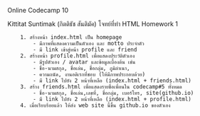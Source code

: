 Online Codecamp 10
    
Kittitat Suntimak (กิตติธัช สันติมัค)
โจทย์ที่ทำ HTML Homework 1

        1. สร้างหน้า index.html เป็น homepage 
            - มีภาพที่แสดงความเป็นตัวเอง และ motto ประจำตัว
            - มี link เข้าสู่หน้า profile และ friend 
        2. สร้างหน้า profile.html เพื่อแสดงประวัติตัวเอง 
            - มีรูปตัวเอง / avatar และข้อมูลเบื้องต้น เช่น
            - ชื่อ-นามสกุล, ชื่อเล่น, ชื่อกลุ่ม, ภูมิลำเนา, 
            - ความถนัด, งานอดิเรกที่ชอบ (ให้มีภาพประกอบด้วย)
            - มี link ไปยัง 2 หน้าที่เหลือ (index.html + friends.html)
        3. สร้าง friends.html เพื่อแสดงรายชื่อเพื่อนใน codecamp#5 ทั้งหมด
            - ชื่อ-นามสกุล, ชื่อเล่น,เลขที่, ชื่อกลุ่ม, เบอร์โทร, site(github.io) 
            - มี link ไปยัง 2 หน้าที่เหลือ (index.html + profile.html)
        4. เมื่อเรียบร้อยแล้ว ให้ส่ง web site นี้ขึ้น github.io ของตัวเอง
